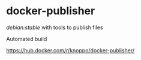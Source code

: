 docker-publisher
================

*debian:stable* with tools to publish files

Automated build

https://hub.docker.com/r/knoppo/docker-publisher/
